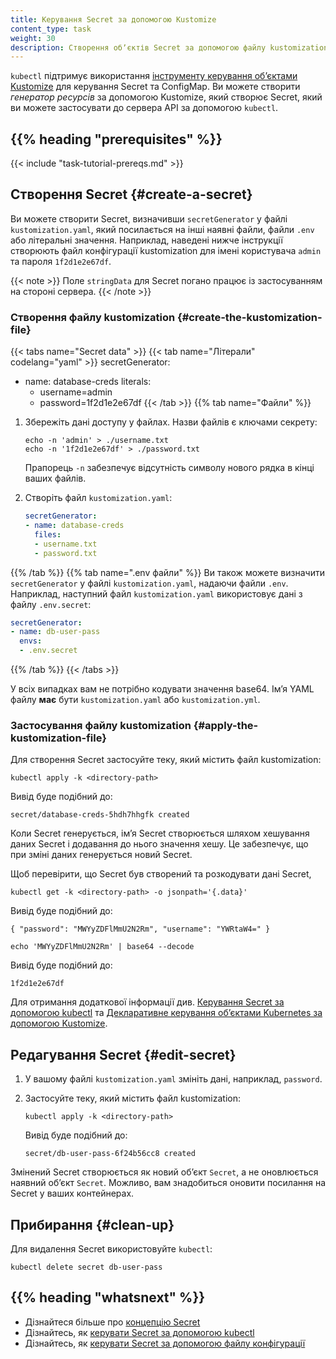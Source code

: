 ```yaml
---
title: Керування Secret за допомогою Kustomize
content_type: task
weight: 30
description: Створення обʼєктів Secret за допомогою файлу kustomization.yaml.
---
```


<!-- overview -->

`kubectl` підтримує використання [інструменту керування обʼєктами Kustomize](/docs/tasks/manage-kubernetes-objects/kustomization/) для керування Secret та ConfigMap. Ви можете створити *генератор ресурсів* за допомогою Kustomize, який створює Secret, який ви можете застосувати до сервера API за допомогою `kubectl`.

## {{% heading "prerequisites" %}}

{{< include "task-tutorial-prereqs.md" >}}

<!-- steps -->

## Створення Secret {#create-a-secret}

Ви можете створити Secret, визначивши `secretGenerator` у файлі `kustomization.yaml`, який посилається на інші наявні файли, файли `.env` або літеральні значення. Наприклад, наведені нижче інструкції створюють файл конфігурації kustomization для імені користувача `admin` та пароля `1f2d1e2e67df`.

{{< note >}}
Поле `stringData` для Secret погано працює із застосуванням на стороні сервера.
{{< /note >}}

### Створення файлу kustomization {#create-the-kustomization-file}

{{< tabs name="Secret data" >}}
{{< tab name="Літерали" codelang="yaml" >}}
secretGenerator:
- name: database-creds
  literals:
  - username=admin
  - password=1f2d1e2e67df
{{< /tab >}}
{{% tab name="Файли" %}}

1. Збережіть дані доступу у файлах. Назви файлів є ключами секрету:

   ```shell
   echo -n 'admin' > ./username.txt
   echo -n '1f2d1e2e67df' > ./password.txt
   ```

   Прапорець `-n` забезпечує відсутність символу нового рядка в кінці ваших
   файлів.

2. Створіть файл `kustomization.yaml`:

    ```yaml
    secretGenerator:
    - name: database-creds
      files:
      - username.txt
      - password.txt
    ```

{{% /tab %}}
{{% tab name=".env файли" %}}
Ви також можете визначити `secretGenerator` у файлі `kustomization.yaml`, надаючи файли `.env`. Наприклад, наступний файл `kustomization.yaml` використовує дані з файлу `.env.secret`:

```yaml
secretGenerator:
- name: db-user-pass
  envs:
  - .env.secret
```

{{% /tab %}}
{{< /tabs >}}

У всіх випадках вам не потрібно кодувати значення base64. Імʼя YAML файлу **має** бути `kustomization.yaml` або `kustomization.yml`.

### Застосування файлу kustomization {#apply-the-kustomization-file}

Для створення Secret застосуйте теку, який містить файл kustomization:

```shell
kubectl apply -k <directory-path>
```

Вивід буде подібний до:

```none
secret/database-creds-5hdh7hhgfk created
```

Коли Secret генерується, імʼя Secret створюється шляхом хешування даних Secret і додавання до нього значення хешу. Це забезпечує, що при зміні даних генерується новий Secret.

Щоб перевірити, що Secret був створений та розкодувати дані Secret,

```shell
kubectl get -k <directory-path> -o jsonpath='{.data}'
```

Вивід буде подібний до:

```none
{ "password": "MWYyZDFlMmU2N2Rm", "username": "YWRtaW4=" }
```

```shell
echo 'MWYyZDFlMmU2N2Rm' | base64 --decode
```

Вивід буде подібний до:

```none
1f2d1e2e67df
```

Для отримання додаткової інформації див. [Керування Secret за допомогою kubectl](/docs/tasks/configmap-secret/managing-secret-using-kubectl/#перевірка-секрету) та [Декларативне керування обʼєктами Kubernetes за допомогою Kustomize](/docs/tasks/manage-kubernetes-objects/kustomization/).

## Редагування Secret {#edit-secret}

1. У вашому файлі `kustomization.yaml` змініть дані, наприклад, `password`.
1. Застосуйте теку, який містить файл kustomization:

    ```shell
    kubectl apply -k <directory-path>
    ```

    Вивід буде подібний до:

    ```none
    secret/db-user-pass-6f24b56cc8 created
    ```

Змінений Secret створюється як новий обʼєкт `Secret`, а не оновлюється наявний обʼєкт `Secret`. Можливо, вам знадобиться оновити посилання на Secret у ваших контейнерах.

## Прибирання {#clean-up}

Для видалення Secret використовуйте `kubectl`:

```shell
kubectl delete secret db-user-pass
```

## {{% heading "whatsnext" %}}

- Дізнайтеся більше про [концепцію Secret](/docs/concepts/configuration/secret/)
- Дізнайтесь, як [керувати Secret за допомогою kubectl](/docs/tasks/configmap-secret/managing-secret-using-kubectl/)
- Дізнайтесь, як [керувати Secret за допомогою файлу конфігурації](/docs/tasks/configmap-secret/managing-secret-using-config-file/)
